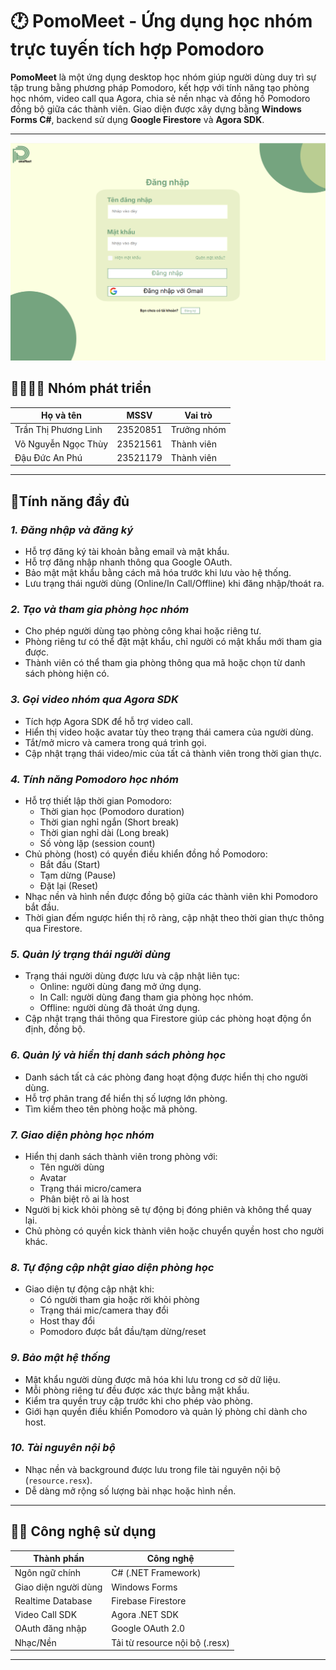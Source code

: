 # 🕐 PomoMeet - Ứng dụng học nhóm trực tuyến tích hợp Pomodoro

**PomoMeet** là một ứng dụng desktop học nhóm giúp người dùng duy trì sự tập trung bằng phương pháp Pomodoro, kết hợp với tính năng tạo phòng học nhóm, video call qua Agora, chia sẻ nền nhạc và đồng hồ Pomodoro đồng bộ giữa các thành viên. Giao diện được xây dựng bằng **Windows Forms C#**, backend sử dụng **Google Firestore** và **Agora SDK**.

---

![alt text](image.png)

## 👨‍👩‍👧‍👦 Nhóm phát triển

| Họ và tên                | MSSV      | Vai trò          |
|--------------------------|-----------|------------------|
| Trần Thị Phương Linh     | 23520851  | Trưởng nhóm      |
| Võ Nguyễn Ngọc Thùy      | 23521561  | Thành viên       |
| Đậu Đức An Phú           | 23521179  | Thành viên       |

---

## 🔖Tính năng đầy đủ

### *1. Đăng nhập và đăng ký*
- Hỗ trợ đăng ký tài khoản bằng email và mật khẩu.
- Hỗ trợ đăng nhập nhanh thông qua Google OAuth.
- Bảo mật mật khẩu bằng cách mã hóa trước khi lưu vào hệ thống.
- Lưu trạng thái người dùng (Online/In Call/Offline) khi đăng nhập/thoát ra.

### *2. Tạo và tham gia phòng học nhóm*
- Cho phép người dùng tạo phòng công khai hoặc riêng tư.
- Phòng riêng tư có thể đặt mật khẩu, chỉ người có mật khẩu mới tham gia được.
- Thành viên có thể tham gia phòng thông qua mã hoặc chọn từ danh sách phòng hiện có.

### *3. Gọi video nhóm qua Agora SDK*
- Tích hợp Agora SDK để hỗ trợ video call.
- Hiển thị video hoặc avatar tùy theo trạng thái camera của người dùng.
- Tắt/mở micro và camera trong quá trình gọi.
- Cập nhật trạng thái video/mic của tất cả thành viên trong thời gian thực.

### *4. Tính năng Pomodoro học nhóm*
- Hỗ trợ thiết lập thời gian Pomodoro:
  - Thời gian học (Pomodoro duration)
  - Thời gian nghỉ ngắn (Short break)
  - Thời gian nghỉ dài (Long break)
  - Số vòng lặp (session count)
- Chủ phòng (host) có quyền điều khiển đồng hồ Pomodoro:
  - Bắt đầu (Start)
  - Tạm dừng (Pause)
  - Đặt lại (Reset)
- Nhạc nền và hình nền được đồng bộ giữa các thành viên khi Pomodoro bắt đầu.
- Thời gian đếm ngược hiển thị rõ ràng, cập nhật theo thời gian thực thông qua Firestore.

### *5. Quản lý trạng thái người dùng*
- Trạng thái người dùng được lưu và cập nhật liên tục:
  - Online: người dùng đang mở ứng dụng.
  - In Call: người dùng đang tham gia phòng học nhóm.
  - Offline: người dùng đã thoát ứng dụng.
- Cập nhật trạng thái thông qua Firestore giúp các phòng hoạt động ổn định, đồng bộ.

### *6. Quản lý và hiển thị danh sách phòng học*
- Danh sách tất cả các phòng đang hoạt động được hiển thị cho người dùng.
- Hỗ trợ phân trang để hiển thị số lượng lớn phòng.
- Tìm kiếm theo tên phòng hoặc mã phòng.

### *7. Giao diện phòng học nhóm*
- Hiển thị danh sách thành viên trong phòng với:
  - Tên người dùng
  - Avatar
  - Trạng thái micro/camera
  - Phân biệt rõ ai là host
- Người bị kick khỏi phòng sẽ tự động bị đóng phiên và không thể quay lại.
- Chủ phòng có quyền kick thành viên hoặc chuyển quyền host cho người khác.

### *8. Tự động cập nhật giao diện phòng học*
- Giao diện tự động cập nhật khi:
  - Có người tham gia hoặc rời khỏi phòng
  - Trạng thái mic/camera thay đổi
  - Host thay đổi
  - Pomodoro được bắt đầu/tạm dừng/reset

### *9. Bảo mật hệ thống*
- Mật khẩu người dùng được mã hóa khi lưu trong cơ sở dữ liệu.
- Mỗi phòng riêng tư đều được xác thực bằng mật khẩu.
- Kiểm tra quyền truy cập trước khi cho phép vào phòng.
- Giới hạn quyền điều khiển Pomodoro và quản lý phòng chỉ dành cho host.

### *10. Tài nguyên nội bộ*
- Nhạc nền và background được lưu trong file tài nguyên nội bộ (`resource.resx`).
- Dễ dàng mở rộng số lượng bài nhạc hoặc hình nền.

---

## 🧑‍💻 Công nghệ sử dụng

| Thành phần              | Công nghệ                     |
|------------------------|-------------------------------|
| Ngôn ngữ chính          | C# (.NET Framework)           |
| Giao diện người dùng    | Windows Forms                 |
| Realtime Database       | Firebase Firestore            |
| Video Call SDK          | Agora .NET SDK                |
| OAuth đăng nhập         | Google OAuth 2.0              |
| Nhạc/Nền                 | Tải từ resource nội bộ (.resx)|

---